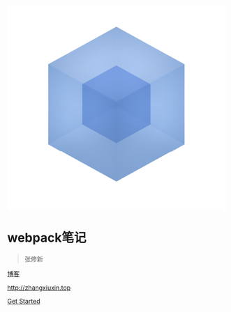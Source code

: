 <img src="./media/webpack.png" width="500" alt="">

# webpack笔记

> 张修新 <span style="font-size: 18px;"></span>

[博客](http://zhangxiuxin.top)

http://zhangxiuxin.top

[Get Started](README)